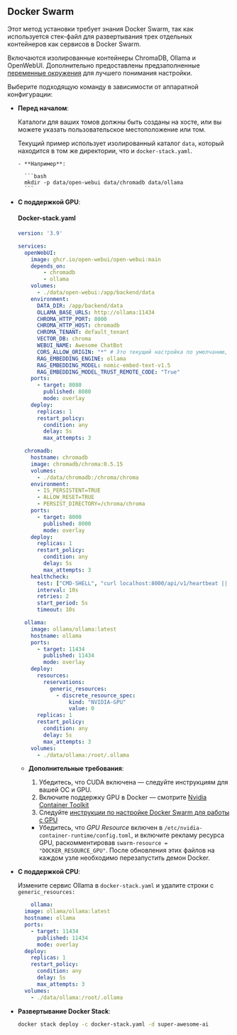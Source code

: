 ## Docker Swarm

Этот метод установки требует знания Docker Swarm, так как используется стек-файл для развертывания трех отдельных контейнеров как сервисов в Docker Swarm.

Включаются изолированные контейнеры ChromaDB, Ollama и OpenWebUI.
Дополнительно предоставлены предзаполненные [переменные окружения](/getting-started/env-configuration) для лучшего понимания настройки.

Выберите подходящую команду в зависимости от аппаратной конфигурации:

- **Перед началом**:

  Каталоги для ваших томов должны быть созданы на хосте, или вы можете указать пользовательское местоположение или том.
  
  Текущий пример использует изолированный каталог `data`, который находится в том же директории, что и `docker-stack.yaml`.
  
      - **Например**:
  
        ```bash
        mkdir -p data/open-webui data/chromadb data/ollama
        ```

- **С поддержкой GPU**:

  #### Docker-stack.yaml

    ```yaml
    version: '3.9'

    services:
      openWebUI:
        image: ghcr.io/open-webui/open-webui:main
        depends_on:
            - chromadb
            - ollama
        volumes:
          - ./data/open-webui:/app/backend/data
        environment:
          DATA_DIR: /app/backend/data 
          OLLAMA_BASE_URLS: http://ollama:11434
          CHROMA_HTTP_PORT: 8000
          CHROMA_HTTP_HOST: chromadb
          CHROMA_TENANT: default_tenant
          VECTOR_DB: chroma
          WEBUI_NAME: Awesome ChatBot
          CORS_ALLOW_ORIGIN: "*" # Это текущий настройка по умолчанию, необходимо изменить перед использованием в производстве
          RAG_EMBEDDING_ENGINE: ollama
          RAG_EMBEDDING_MODEL: nomic-embed-text-v1.5
          RAG_EMBEDDING_MODEL_TRUST_REMOTE_CODE: "True"
        ports:
          - target: 8080
            published: 8080
            mode: overlay
        deploy:
          replicas: 1
          restart_policy:
            condition: any
            delay: 5s
            max_attempts: 3

      chromadb:
        hostname: chromadb
        image: chromadb/chroma:0.5.15
        volumes:
          - ./data/chromadb:/chroma/chroma
        environment:
          - IS_PERSISTENT=TRUE
          - ALLOW_RESET=TRUE
          - PERSIST_DIRECTORY=/chroma/chroma
        ports: 
          - target: 8000
            published: 8000
            mode: overlay
        deploy:
          replicas: 1
          restart_policy:
            condition: any
            delay: 5s
            max_attempts: 3
        healthcheck: 
          test: ["CMD-SHELL", "curl localhost:8000/api/v1/heartbeat || exit 1"]
          interval: 10s
          retries: 2
          start_period: 5s
          timeout: 10s

      ollama:
        image: ollama/ollama:latest
        hostname: ollama
        ports:
          - target: 11434
            published: 11434
            mode: overlay
        deploy:
          resources:
            reservations:
              generic_resources:
                - discrete_resource_spec:
                    kind: "NVIDIA-GPU"
                    value: 0
          replicas: 1
          restart_policy:
            condition: any
            delay: 5s
            max_attempts: 3
        volumes:
          - ./data/ollama:/root/.ollama

    ```

  - **Дополнительные требования**:

      1. Убедитесь, что CUDA включена — следуйте инструкциям для вашей ОС и GPU.
      2. Включите поддержку GPU в Docker — смотрите [Nvidia Container Toolkit](https://docs.nvidia.com/datacenter/cloud-native/container-toolkit/latest/install-guide.html "На сайте Nvidia.")
      3. Следуйте [инструкции по настройке Docker Swarm для работы с GPU](https://gist.github.com/tomlankhorst/33da3c4b9edbde5c83fc1244f010815c#configuring-docker-to-work-with-your-gpus)
    - Убедитесь, что _GPU Resource_ включен в `/etc/nvidia-container-runtime/config.toml`, и включите рекламу ресурса GPU, раскомментировав `swarm-resource = "DOCKER_RESOURCE_GPU"`. После обновления этих файлов на каждом узле необходимо перезапустить демон Docker.

- **С поддержкой CPU**:
  
    Измените сервис Ollama в `docker-stack.yaml` и удалите строки с `generic_resources:`

    ```yaml
        ollama:
      image: ollama/ollama:latest
      hostname: ollama
      ports:
        - target: 11434
          published: 11434
          mode: overlay
      deploy:
        replicas: 1
        restart_policy:
          condition: any
          delay: 5s
          max_attempts: 3
      volumes:
        - ./data/ollama:/root/.ollama
    ```

- **Развертывание Docker Stack**:
  
  ```bash
  docker stack deploy -c docker-stack.yaml -d super-awesome-ai
  ```
